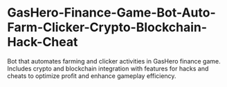 # GasHero-Finance-Game-Bot-Auto-Farm-Clicker-Crypto-Blockchain-Hack-Cheat
Bot that automates farming and clicker activities in GasHero finance game. Includes crypto and blockchain integration with features for hacks and cheats to optimize profit and enhance gameplay efficiency.
